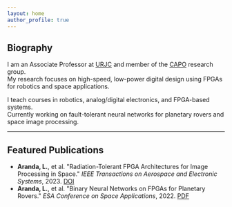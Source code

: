 ```yaml
---
layout: home
author_profile: true
---
```


<div id="home"></div>

## Biography

I am an Associate Professor at [URJC](https://gestion2.urjc.es/pdi/ver/luis.aranda) and member of the [CAPO](https://caporesearch.es/) research group.  
My research focuses on high-speed, low-power digital design using FPGAs for robotics and space applications.

I teach courses in robotics, analog/digital electronics, and FPGA-based systems.  
Currently working on fault-tolerant neural networks for planetary rovers and space image processing.

---

<div id="publications"></div>

## Featured Publications

- **Aranda, L.**, et al. "Radiation-Tolerant FPGA Architectures for Image Processing in Space." *IEEE Transactions on Aerospace and Electronic Systems*, 2023. [DOI](https://doi.org/xxx)
- **Aranda, L.**, et al. "Binary Neural Networks on FPGAs for Planetary Rovers." *ESA Conference on Space Applications*, 2022. [PDF](https://example.com)
